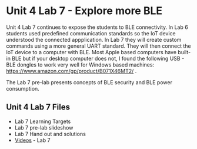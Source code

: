 # Unit 4 Lab 7 - Explore more BLE

Unit 4 Lab 7 continues to expose the students to BLE connectivity.  In Lab 6 students used predefined 
communication standards so the IoT device understood the connected appplication.  In Lab 7 they will 
create custom commands using a more general UART standard.  They will then connect the IoT device to a 
computer with BLE.  Most Apple based computers have built-in BLE but if your desktop computer does not, 
I found the following USB - BLE dongles to work very well for Windows based machines: 
https://www.amazon.com/gp/product/B071X46MT2/ .

The Lab 7 pre-lab presents concepts of BLE security and BLE power consumption.

## Unit 4 Lab 7 Files

* Lab 7 Learning Targets
* Lab 7 pre-lab slideshow
* Lab 7 Hand out and solutions
* [Videos](./Videos4L7.md) - Lab 7
